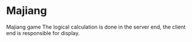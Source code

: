 # Majiang
Majiang game
The logical calculation is done in the server end, the client end is responsible for display.
